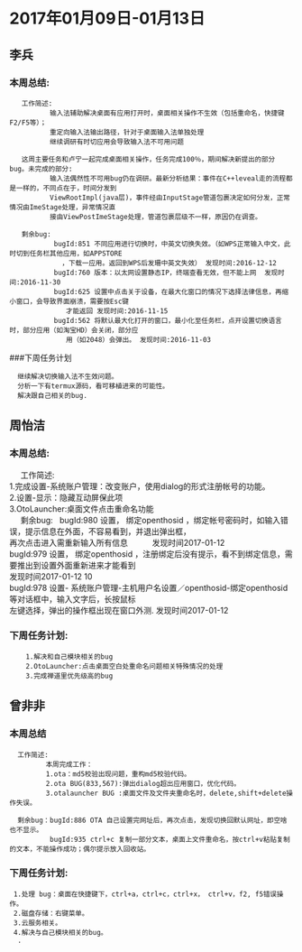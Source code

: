 # 2017年01月09日-01月13日
## 李兵
### 本周总结:

       工作简述:
              输入法辅助解决桌面有应用打开时，桌面相关操作不生效（包括重命名，快捷键F2/F5等）；
              重定向输入法输出路径，针对于桌面输入法单独处理
              继续调研有时切应用会导致输入法不可用问题

       这周主要任务和卢宁一起完成桌面相关操作，任务完成100％，期间解决新提出的部分bug。未完成的部分:
              输入法偶然性不可用bug仍在调研。最新分析结果：事件在C++leveal走的流程都是一样的，不同点在于，时间分发到
              ViewRootImpl(java层)，事件经由InputStage管道包裹决定如何分发，正常情况由ImeStage处理，异常情况直
              接由ViewPostImeStage处理，管道包裹层级不一样，原因仍在调查。
                   
       剩余bug:
               bugId:851 不同应用进行切换时，中英文切换失效。（如WPS正常输入中文，此时切到任务栏其他应用，如APPSTORE
                 ，下载一应用。返回到WPS后发珊中英文失效） 发现时间:2016-12-12
               bugId:760 版本：以太网设置静态IP，终端查看无效，但不能上网  发现时间:2016-11-30
               bugId:625 设置中点击关于设备，在最大化窗口的情况下选择法律信息，再缩小窗口，会导致界面崩溃，需要按Esc键
                  才能返回 发现时间:2016-11-15
               bugId:562 将默认最大化打开的窗口，最小化至任务栏，点开设置切换语言时，部分应用（如淘宝HD）会关闭，部分应
                  用（如2048）会弹出。 发现时间:2016-11-03
###下周任务计划

      继续解决切换输入法不生效问题。
      分析一下有termux源码，看可移植进来的可能性。
      解决跟自己相关的bug.

## 周怡洁
### 本周总结:

      工作简述:  
             1.完成设置-系统账户管理：改变账户，使用dialog的形式注册帐号的功能。  
             2.设置-显示：隐藏互动屏保此项  
             3.OtoLauncher:桌面文件点击重命名功能  
      剩余bug:  
           bugId:980 设置， 绑定openthosid ，绑定帐号密码时，如输入错误，提示信息在外面，不容易看到，并退出弹出框，  
             再次点击进入需重新输入所有信息            发现时间2017-01-12  
           bugId:979 设置， 绑定openthosid ，注册绑定后没有提示，看不到绑定信息，需要推出到设置外面重新进来才能看到  
                 发现时间2017-01-12 10  
           bugId:978 设置- 系统账户管理-主机用户名设置／openthosid-绑定openthosid等对话框中，输入文字后，长按鼠标  
                 左键选择，弹出的操作框出现在窗口外测.      发现时间2017-01-12 
      
### 下周任务计划:  
        1.解决和自己模块相关的bug  
        2.OtoLauncher:点击桌面空白处重命名问题相关特殊情况的处理  
        3.完成禅道里优先级高的bug
 
## 曾非非
###  本周总结  

      工作简述:
             本周完成工作：
             1.ota：md5校验出现问题，重构md5校验代码。
             2.ota BUG(833,567):弹出dialog超出应用窗口，优化代码。
             3.otalauncher BUG :桌面文件及文件夹重命名时，delete,shift+delete操作失误。
             
      剩余bug：bugId:886 OTA 自己设置完网址后，再次点击，发现切换回默认网址，即空啥也不显示。
              bugId:935 ctrl+c 复制一部分文本，桌面上文件重命名，按ctrl+v粘贴复制的文本，不能操作成功；偶尔提示放入回收站。
   
### 下周任务计划:
     1.处理 bug：桌面在快捷键下，ctrl+a，ctrl+c，ctrl+x， ctrl+v，f2, f5错误操作。
     2.磁盘存储：右键菜单。
     3.云服务相关。
     4.解决与自己模块相关的bug。
      . 

